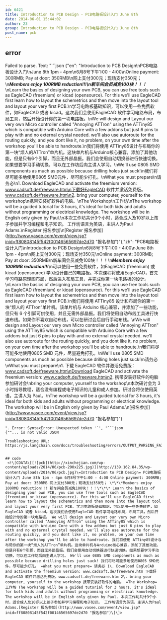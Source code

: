 ```yaml
---
id: 6421
title: Introduction to PCB Design - PCB电路板设计入门 June 8th
date: 2014-06-01 15:44:02
author: 23
group: Introduction to PCB Design - PCB电路板设计入门 June 8th
post_name: pcb
---
```


## error
Failed to parse. Text: "```json
{"en": "Introduction to PCB Design\nPCB电路板设计入门\nJune 8th 1pm - 4pm\n6月8号下午1:00 - 4:00\nOnline payment: 300RMB; Pay at door: 350RMB\n网上支付300元；现场支付350元；\n***Members enjoy 100RMB reduction!!!\n新车间会员减免100块！！！***\nLearn the basics of designing your own PCB, you can use free tools such as EagleCAD (freemium) or kicad (opensource). For this we'll use EagleCAD first learn how to layout the schemetrics and then move into the layout tool and layout your very first PCB.\n学习电路板基础知识，可以使用一些免费软件，如EagleCAD 或者 kicad。这次我们会使用EagleCAD 软件学习电路布局，布局工具，然后开始设计你的第一块电路板。\nWe will design and Layout our very own Micro controller called \"Annoying ATTron\" using the ATTiny85 which is compatible with Arduino Core with a few addons but just 6 pins to play with and no external crystal needed. we'll also use autoroute for the routing quickly, and you dont like it, no problem, on your own time after the workshop you'll be able to handroute.\n我们将使用 ATTiny85设计与布局你的第一块“烦人的ATTron”单片机。这块单片机与Arduino核心兼容，添加了其他功能，但是只有6个引脚，而且无外部晶振。我们会使用自动切换器进行快速切换。如果想要学习手动切换，可以在工作坊后向主讲人学习。\nWe'll use 0805 SMD components as much as possible because drilling holes just suck!\n我们将尽可能多地使用0805 SMD元件，尽可能少打孔。\nWhat you must prepare\n请务必\n1. Download EagleCAD and activate the freemium version: www.cadsoft.de/freeware.htm\n下载好EagleCAD 软件并激活免费版。www.cadsoft.de/freeware.htm\n2. bring your computer, yourself to the workshop\n携带安装好软件的电脑。\nThe Workshop\n工作坊\nThe workshop will be a guided tutorial for 3 hours, it's ideal for both kids and adults without programming or electrical knowledge. The workshop will be in English only given by Paul.\n本次工作坊共计3个小时，适合成人及10岁以上孩子参加并学习编程和电子知识。 工作坊语言为英语，主讲人为Paul Adams.\nRegister 报名参加\n[Register 报名参加](http://www.vasee.com/event/view.jsp?inid=ff80808145f542f00146565697de2d70 \"报名参加\")"},"zh": "PCB电路板设计入门\nIntroduction to PCB Design\n6月8号下午1:00 - 4:00\nJune 8th 1pm - 4pm\n网上支付300元；现场支付350元\nOnline payment: 300RMB; Pay at door: 350RMB\n新车间会员减免100块！！！\n***Members enjoy 100RMB reduction!!!***\n可以使用一些免费软件，如EagleCAD (freemium) 或 kicad (opensource) 学习设计自己的电路板。本次课程将使用EagleCAD，首先学习电路原理图布局，然后进入布局工具，并完成你第一块电路板的设计。\nLearn the basics of designing your own PCB, you can use free tools such as EagleCAD (freemium) or kicad (opensource). For this we'll use EagleCAD first learn how to layout the schemetrics and then move into the layout tool and layout your very first PCB.\n我们将使用 ATTiny85 设计和布局你的第一块“烦人的 ATTron”单片机。该单片机与 Arduino 核心兼容，并添加了一些功能，但只有 6 个引脚可供使用，并且无需外部晶振。我们将使用自动布线工具进行快速布线。如果你不喜欢自动布线，可以在研讨会后自行手动布线。\nWe will design and Layout our very own Micro controller called \"Annoying ATTron\" using the ATTiny85 which is compatible with Arduino Core with a few addons but just 6 pins to play with and no external crystal needed. we'll also use autoroute for the routing quickly, and you dont like it, no problem, on your own time after the workshop you'll be able to handroute.\n我们将尽可能多地使用0805 SMD 元件，尽量避免打孔。\nWe'll use 0805 SMD components as much as possible because drilling holes just suck!\n请务必\nWhat you must prepare\n1. 下载 EagleCAD 软件并激活免费版：www.cadsoft.de/freeware.htm\nDownload EagleCAD and activate the freemium version: www.cadsoft.de/freeware.htm\n2. 携带安装好软件的电脑参加研讨会\nbring your computer, yourself to the workshop\n本次研讨会为 3 小时指导教程，适合没有编程或电子知识的儿童和成人参加。研讨会将仅使用英语，主讲人为 Paul。\nThe workshop will be a guided tutorial for 3 hours, it's ideal for both kids and adults without programming or electrical knowledge. The workshop will be in English only given by Paul Adams.\n[报名参加](http://www.vasee.com/event/view.jsp?inid=ff80808145f542f00146565697de2d70 \"报名参加\")"}
```
". Error: SyntaxError: Unexpected token '`', "```json
{""... is not valid JSON

Troubleshooting URL: https://js.langchain.com/docs/troubleshooting/errors/OUTPUT_PARSING_FAILURE/


## code
 <!\[CDATA\[[![pcb](http://xinchejian.com/wp-content/uploads/2014/06/pcb-290x225.jpg)](http://139.162.84.35/wp-content/uploads/2014/06/pcb.jpg)\=Introduction to PCB Design= PCB电路板设计入门 June 8th 1pm - 4pm 6月8号下午1:00 - 4:00 Online payment: 300RMB; Pay at door: 350RMB 网上支付300元；现场支付350元； \*\*\*Members enjoy 100RMB reduction!!! 新车间会员减免100块！！！\*\*\* Learn the basics of designing your own PCB, you can use free tools such as EagleCAD (freemium) or kicad (opensource). For this we'll use EagleCAD first learn how to layout the schemetrics and then move into the layout tool and layout your very first PCB. 学习电路板基础知识，可以使用一些免费软件，如EagleCAD 或者 kicad。这次我们会使用EagleCAD 软件学习电路布局，布局工具，然后开始设计你的第一块电路板。 We will design and Layout our very own Micro controller called "Annoying ATTron" using the ATTiny85 which is compatible with Arduino Core with a few addons but just 6 pins to play with and no external crystal needed. we'll also use autoroute for the routing quickly, and you dont like it, no problem, on your own time after the workshop you'll be able to handroute. 我们将使用 ATTiny85设计与布局你的第一块“烦人的ATTron”单片机。这块单片机与Arduino核心兼容，添加了其他功能，但是只有6个引脚，而且无外部晶振。我们会使用自动切换器进行快速切换。如果想要学习手动切换，可以在工作坊后向主讲人学习。 We'll use 0805 SMD components as much as possible because drilling holes just suck! 我们将尽可能多地使用0805 SMD元件，尽可能少打孔。 =What you must prepare= 请务必 1\. Download EagleCAD and activate the freemium version: www.cadsoft.de/freeware.htm 下载好EagleCAD 软件并激活免费版。www.cadsoft.de/freeware.htm 2\. bring your computer, yourself to the workshop 携带安装好软件的电脑。 =The Workshop= 工作坊 The workshop will be a guided tutorial for 3 hours, it's ideal for both kids and adults without programming or electrical knowledge. The workshop will be in English only given by Paul. 本次工作坊共计3个小时，适合成人及10岁以上孩子参加并学习编程和电子知识。 工作坊语言为英语，主讲人为Paul Adams.[Register 报名参加](http://www.vasee.com/event/view.jsp?inid=ff80808145f542f00146565697de2d70 "报名参加")\]\]> 
